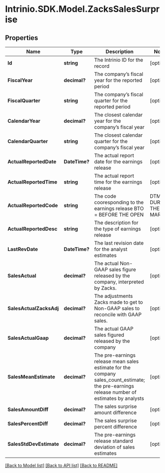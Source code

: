 # Intrinio.SDK.Model.ZacksSalesSurprise
## Properties

Name | Type | Description | Notes
------------ | ------------- | ------------- | -------------
**Id** | **string** | The Intrinio ID for the record | [optional] 
**FiscalYear** | **decimal?** | The company’s fiscal year for the reported period | [optional] 
**FiscalQuarter** | **string** | The company’s fiscal quarter for the reported period | [optional] 
**CalendarYear** | **decimal?** | The closest calendar year for the company’s fiscal year | [optional] 
**CalendarQuarter** | **string** | The closest calendar quarter for the company’s fiscal year | [optional] 
**ActualReportedDate** | **DateTime?** | The actual report date for the earnings release | [optional] 
**ActualReportedTime** | **string** | The actual report time for the earnings release | [optional] 
**ActualReportedCode** | **string** | The code cooresponding to the earnings release  BTO &#x3D; BEFORE THE OPEN | DTM &#x3D; DURING THE MARKET | AMC &#x3D; AFTER MARKET CLOSE | [optional] 
**ActualReportedDesc** | **string** | The description for the type of earnings release | [optional] 
**LastRevDate** | **DateTime?** | The last revision date for the analyst estimates | [optional] 
**SalesActual** | **decimal?** | The actual Non-GAAP sales figure released by the company, interpreted by Zacks. | [optional] 
**SalesActualZacksAdj** | **decimal?** | The adjustments Zacks made to get to Non-GAAP sales to reconcile with GAAP sales. | [optional] 
**SalesActualGaap** | **decimal?** | The actual GAAP sales figured released by the company | [optional] 
**SalesMeanEstimate** | **decimal?** | The pre-earnings release mean sales estimate for the company sales_count_estimate; the pre-earnings release number of estimates by analysts | [optional] 
**SalesAmountDiff** | **decimal?** | The sales surprise amount difference | [optional] 
**SalesPercentDiff** | **decimal?** | The sales surprise percent difference | [optional] 
**SalesStdDevEstimate** | **decimal?** | The pre-earnings release standard deviation of sales estimates | [optional] 

[[Back to Model list]](../README.md#documentation-for-models) [[Back to API list]](../README.md#documentation-for-api-endpoints) [[Back to README]](../README.md)

